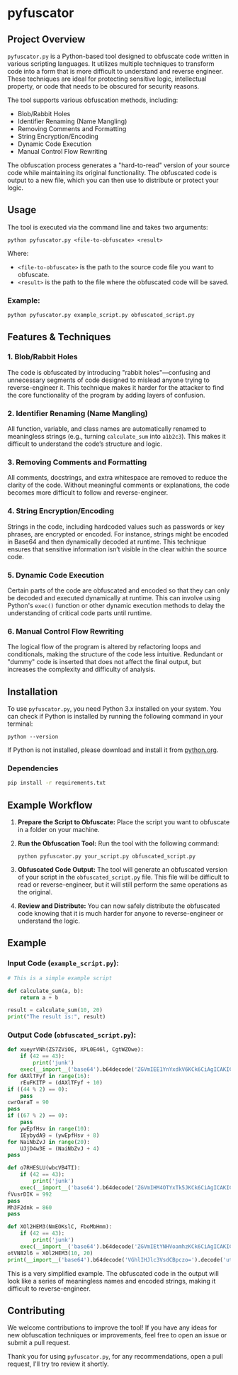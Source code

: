 # pyfuscator

## Project Overview

`pyfuscator.py` is a Python-based tool designed to obfuscate code written in various scripting languages. It utilizes multiple techniques to transform code into a form that is more difficult to understand and reverse engineer. These techniques are ideal for protecting sensitive logic, intellectual property, or code that needs to be obscured for security reasons.

The tool supports various obfuscation methods, including:
- Blob/Rabbit Holes
- Identifier Renaming (Name Mangling)
- Removing Comments and Formatting
- String Encryption/Encoding
- Dynamic Code Execution
- Manual Control Flow Rewriting

The obfuscation process generates a "hard-to-read" version of your source code while maintaining its original functionality. The obfuscated code is output to a new file, which you can then use to distribute or protect your logic.

## Usage

The tool is executed via the command line and takes two arguments:

```
python pyfuscator.py <file-to-obfuscate> <result>
```

Where:
- `<file-to-obfuscate>` is the path to the source code file you want to obfuscate.
- `<result>` is the path to the file where the obfuscated code will be saved.

### Example:
```
python pyfuscator.py example_script.py obfuscated_script.py
```

## Features & Techniques

### 1. **Blob/Rabbit Holes**
The code is obfuscated by introducing "rabbit holes"—confusing and unnecessary segments of code designed to mislead anyone trying to reverse-engineer it. This technique makes it harder for the attacker to find the core functionality of the program by adding layers of confusion.

### 2. **Identifier Renaming (Name Mangling)**
All function, variable, and class names are automatically renamed to meaningless strings (e.g., turning `calculate_sum` into `a1b2c3`). This makes it difficult to understand the code’s structure and logic.

### 3. **Removing Comments and Formatting**
All comments, docstrings, and extra whitespace are removed to reduce the clarity of the code. Without meaningful comments or explanations, the code becomes more difficult to follow and reverse-engineer.

### 4. **String Encryption/Encoding**
Strings in the code, including hardcoded values such as passwords or key phrases, are encrypted or encoded. For instance, strings might be encoded in Base64 and then dynamically decoded at runtime. This technique ensures that sensitive information isn’t visible in the clear within the source code.

### 5. **Dynamic Code Execution**
Certain parts of the code are obfuscated and encoded so that they can only be decoded and executed dynamically at runtime. This can involve using Python's `exec()` function or other dynamic execution methods to delay the understanding of critical code parts until runtime.

### 6. **Manual Control Flow Rewriting**
The logical flow of the program is altered by refactoring loops and conditionals, making the structure of the code less intuitive. Redundant or "dummy" code is inserted that does not affect the final output, but increases the complexity and difficulty of analysis.

## Installation

To use `pyfuscator.py`, you need Python 3.x installed on your system. You can check if Python is installed by running the following command in your terminal:

```
python --version
```

If Python is not installed, please download and install it from [python.org](https://www.python.org/downloads/).

### Dependencies
```zsh
pip install -r requirements.txt
```

## Example Workflow

1. **Prepare the Script to Obfuscate:**
   Place the script you want to obfuscate in a folder on your machine.

2. **Run the Obfuscation Tool:**
   Run the tool with the following command:

   ```
   python pyfuscator.py your_script.py obfuscated_script.py
   ```

3. **Obfuscated Code Output:**
   The tool will generate an obfuscated version of your script in the `obfuscated_script.py` file. This file will be difficult to read or reverse-engineer, but it will still perform the same operations as the original.

4. **Review and Distribute:**
   You can now safely distribute the obfuscated code knowing that it is much harder for anyone to reverse-engineer or understand the logic.

## Example

### Input Code (`example_script.py`):

```python
# This is a simple example script

def calculate_sum(a, b):
    return a + b

result = calculate_sum(10, 20)
print("The result is:", result)
```

### Output Code (`obfuscated_script.py`):

```python
def xueyrVNh(ZS7ZViOE, XPL0E46l, CgtWZOwe):
    if (42 == 43):
        print('junk')
    exec(__import__('base64').b64decode('ZGVmIEE1YnYxdkV6KCk6CiAgICAKICAgIHBhc3MKICAgIHBhc3MKQTVidjF2RXooKQ==').decode('utf-8'), {**globals(), **locals()})
for dAXlTFyf in range(16):
    rEuFKITP = (dAXlTFyf + 10)
if ((44 % 2) == 0):
    pass
cwrOaraT = 90
pass
if ((67 % 2) == 0):
    pass
for ywEpfHsv in range(10):
    IEybydA9 = (ywEpfHsv + 8)
for NaiNbZvJ in range(20):
    UJjD4w3E = (NaiNbZvJ + 4)
pass

def o7RHESLU(wbcVB4TI):
    if (42 == 43):
        print('junk')
    exec(__import__('base64').b64decode('ZGVmIHM4OTYxTk5JKCk6CiAgICAKICAgIHBhc3MKICAgIHBhc3MKICAgIHBhc3MKICAgIHBhc3MKICAgIHBhc3MKczg5NjFOTkkoKQ==').decode('utf-8'), {**globals(), **locals()})
fVusrDIK = 992
pass
Mh3F2dnk = 860
pass

def XOl2HEM3(NmEOKslC, FboMbHmm):
    if (42 == 43):
        print('junk')
    exec(__import__('base64').b64decode('ZGVmIEtYNHVoamhzKCk6CiAgICAKICAgIHJldHVybiAoTm1FT0tzbEMgKyBGYm9NYkhtbSkKS1g0dWhqaHMoKQ==').decode('utf-8'), {**globals(), **locals()})
otVN82l6 = XOl2HEM3(10, 20)
print(__import__('base64').b64decode('VGhlIHJlc3VsdCBpczo=').decode('utf-8'), otVN82l6)
```

This is a very simplified example. The obfuscated code in the output will look like a series of meaningless names and encoded strings, making it difficult to reverse-engineer.

## Contributing

We welcome contributions to improve the tool! If you have any ideas for new obfuscation techniques or improvements, feel free to open an issue or submit a pull request.


Thank you for using `pyfuscator.py`, for any recommendations, open a pull request, I'll try tro review it shortly.